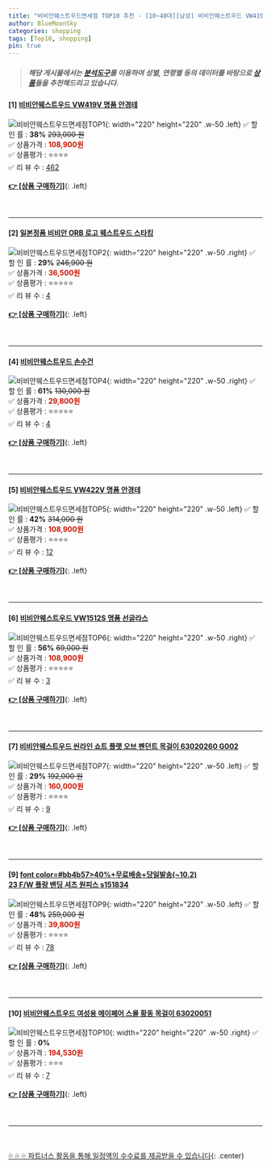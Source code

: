```yaml
---
title: "비비안웨스트우드면세점 TOP10 추천 - [10~40대][남성] 비비안웨스트우드 VW419V 명품 안경테"
author: BlueMoonSky
categories: shopping
tags: [Top10, shopping]
pin: true
---
```


> ##### 해당 게시물에서는 [**분석도구**](https://itemscout.io/)를 이용하여 **성별**, **연령별** 등의 데이터를 바탕으로 [**상품**](https://link.coupang.com/a/baae76)들을 추천해드리고 있습니다.

#### [1] [비비안웨스트우드 VW419V 명품 안경테](https://link.coupang.com/re/AFFSDP?lptag=AF5964186&subid=bluemoonsky6999&pageKey=7411422275&traceid=V0-153&itemId=19204217685&vendorItemId=80523099796)
![비비안웨스트우드면세점TOP1](https://thumbnail7.coupangcdn.com/thumbnails/remote/230x230ex/image/vendor_inventory/2d41/5cda9c9d7dfdb7ef649ed5f04911ac10eb7d5b345c5ff0198a3972524546.jpg){: width="220" height="220" .w-50 .left}
✅ 할 인 률 : **38%** ~~<del class="base-price"> 293,000  </del>원~~<br>
✅ 상품가격 : <span style="color:#cb1400"> **108,900원** </span><br>
✅ 상품평가 : ⭐⭐⭐⭐<br>
✅ 리 뷰 수 : [462](https://link.coupang.com/re/AFFSDP?lptag=AF5964186&subid=bluemoonsky6999&pageKey=7411422275&traceid=V0-153&itemId=19204217685&vendorItemId=80523099796)<br>
<br>
[**👉  [상품 구매하기]**](https://link.coupang.com/re/AFFSDP?lptag=AF5964186&subid=bluemoonsky6999&pageKey=7411422275&traceid=V0-153&itemId=19204217685&vendorItemId=80523099796){: .left}
<br>
<br>
<br>

***

#### [2] [일본정품 비비안 ORB 로고 웨스트우드 스타킹](https://link.coupang.com/re/AFFSDP?lptag=AF5964186&subid=bluemoonsky6999&pageKey=6954962945&traceid=V0-153&itemId=16911070961&vendorItemId=83849796601)
![비비안웨스트우드면세점TOP2](https://thumbnail6.coupangcdn.com/thumbnails/remote/230x230ex/image/vendor_inventory/47ca/ffbb9dc253b1936a82f6763922050360c7eaeecde58b3239521c3f03264b.jpg){: width="220" height="220" .w-50 .right}
✅ 할 인 률 : **29%** ~~<del class="base-price"> 246,900  </del>원~~<br>
✅ 상품가격 : <span style="color:#cb1400"> **36,500원** </span><br>
✅ 상품평가 : ⭐⭐⭐⭐⭐<br>
✅ 리 뷰 수 : [4](https://link.coupang.com/re/AFFSDP?lptag=AF5964186&subid=bluemoonsky6999&pageKey=6954962945&traceid=V0-153&itemId=16911070961&vendorItemId=83849796601)<br>
<br>
[**👉  [상품 구매하기]**](https://link.coupang.com/re/AFFSDP?lptag=AF5964186&subid=bluemoonsky6999&pageKey=6954962945&traceid=V0-153&itemId=16911070961&vendorItemId=83849796601){: .left}
<br>
<br>
<br>

***

#### [4] [비비안웨스트우드 손수건](https://link.coupang.com/re/AFFSDP?lptag=AF5964186&subid=bluemoonsky6999&pageKey=7535596627&traceid=V0-153&itemId=19797053858&vendorItemId=5351702163)
![비비안웨스트우드면세점TOP4](https://thumbnail10.coupangcdn.com/thumbnails/remote/230x230ex/image/vendor_inventory/5faa/9520321e9c1cf8cfa9cd12bc83106373ece9d0bf6816995b58336b77756e.jpg){: width="220" height="220" .w-50 .right}
✅ 할 인 률 : **61%** ~~<del class="base-price"> 130,000  </del>원~~<br>
✅ 상품가격 : <span style="color:#cb1400"> **29,800원** </span><br>
✅ 상품평가 : ⭐⭐⭐⭐⭐<br>
✅ 리 뷰 수 : [4](https://link.coupang.com/re/AFFSDP?lptag=AF5964186&subid=bluemoonsky6999&pageKey=7535596627&traceid=V0-153&itemId=19797053858&vendorItemId=5351702163)<br>
<br>
[**👉  [상품 구매하기]**](https://link.coupang.com/re/AFFSDP?lptag=AF5964186&subid=bluemoonsky6999&pageKey=7535596627&traceid=V0-153&itemId=19797053858&vendorItemId=5351702163){: .left}
<br>
<br>
<br>

***

#### [5] [비비안웨스트우드 VW422V 명품 안경테](https://link.coupang.com/re/AFFSDP?lptag=AF5964186&subid=bluemoonsky6999&pageKey=7411419689&traceid=V0-153&itemId=19204208651&vendorItemId=80523100555)
![비비안웨스트우드면세점TOP5](https://thumbnail9.coupangcdn.com/thumbnails/remote/230x230ex/image/vendor_inventory/f86f/0af29959097c730ce166818dc34f857ff3307774268180cc22bcfe114ba6.jpg){: width="220" height="220" .w-50 .left}
✅ 할 인 률 : **42%** ~~<del class="base-price"> 314,000  </del>원~~<br>
✅ 상품가격 : <span style="color:#cb1400"> **108,900원** </span><br>
✅ 상품평가 : ⭐⭐⭐⭐<br>
✅ 리 뷰 수 : [12](https://link.coupang.com/re/AFFSDP?lptag=AF5964186&subid=bluemoonsky6999&pageKey=7411419689&traceid=V0-153&itemId=19204208651&vendorItemId=80523100555)<br>
<br>
[**👉  [상품 구매하기]**](https://link.coupang.com/re/AFFSDP?lptag=AF5964186&subid=bluemoonsky6999&pageKey=7411419689&traceid=V0-153&itemId=19204208651&vendorItemId=80523100555){: .left}
<br>
<br>
<br>

***

#### [6] [비비안웨스트우드 VW1512S 명품 선글라스](https://link.coupang.com/re/AFFSDP?lptag=AF5964186&subid=bluemoonsky6999&pageKey=7411440749&traceid=V0-153&itemId=19204300433&vendorItemId=79996382511)
![비비안웨스트우드면세점TOP6](https://thumbnail8.coupangcdn.com/thumbnails/remote/230x230ex/image/vendor_inventory/b763/3a01e81878638aadeb0206b57b21037cb3362601388849711ef7117257f0.jpg){: width="220" height="220" .w-50 .right}
✅ 할 인 률 : **56%** ~~<del class="base-price"> 69,000  </del>원~~<br>
✅ 상품가격 : <span style="color:#cb1400"> **108,900원** </span><br>
✅ 상품평가 : ⭐⭐⭐⭐⭐<br>
✅ 리 뷰 수 : [3](https://link.coupang.com/re/AFFSDP?lptag=AF5964186&subid=bluemoonsky6999&pageKey=7411440749&traceid=V0-153&itemId=19204300433&vendorItemId=79996382511)<br>
<br>
[**👉  [상품 구매하기]**](https://link.coupang.com/re/AFFSDP?lptag=AF5964186&subid=bluemoonsky6999&pageKey=7411440749&traceid=V0-153&itemId=19204300433&vendorItemId=79996382511){: .left}
<br>
<br>
<br>

***

#### [7] [비비안웨스트우드 씬라인 쇼트 플랫 오브 펜던트 목걸이 63020260 G002](https://link.coupang.com/re/AFFSDP?lptag=AF5964186&subid=bluemoonsky6999&pageKey=6888436849&traceid=V0-153&itemId=16529741903&vendorItemId=86685942279)
![비비안웨스트우드면세점TOP7](https://thumbnail7.coupangcdn.com/thumbnails/remote/230x230ex/image/vendor_inventory/574d/1c52a3a90e29bdcaeadd9f6fd1a0abb43c92c12540846b7dfab48e5bdb89.jpg){: width="220" height="220" .w-50 .left}
✅ 할 인 률 : **29%** ~~<del class="base-price"> 192,000  </del>원~~<br>
✅ 상품가격 : <span style="color:#cb1400"> **160,000원** </span><br>
✅ 상품평가 : ⭐⭐⭐⭐<br>
✅ 리 뷰 수 : [9](https://link.coupang.com/re/AFFSDP?lptag=AF5964186&subid=bluemoonsky6999&pageKey=6888436849&traceid=V0-153&itemId=16529741903&vendorItemId=86685942279)<br>
<br>
[**👉  [상품 구매하기]**](https://link.coupang.com/re/AFFSDP?lptag=AF5964186&subid=bluemoonsky6999&pageKey=6888436849&traceid=V0-153&itemId=16529741903&vendorItemId=86685942279){: .left}
<br>
<br>
<br>

***

#### [9] [font color=#bb4b57><b>40%+무료배송+당일발송(~10.2)</b></font> <br>23 F/W 플랑 밴딩 셔츠 원피스 s151834](https://link.coupang.com/re/AFFSDP?lptag=AF5964186&subid=bluemoonsky6999&pageKey=7615063811&traceid=V0-153&itemId=20176751189&vendorItemId=84980150964)
![비비안웨스트우드면세점TOP9](https://thumbnail6.coupangcdn.com/thumbnails/remote/230x230ex/image/vendor_inventory/cae7/8ec0c3c8b09e1666e19de82d921b9927ba7ba48d3a6e886a05ee9cc2c19a.png){: width="220" height="220" .w-50 .left}
✅ 할 인 률 : **48%** ~~<del class="base-price"> 259,000  </del>원~~<br>
✅ 상품가격 : <span style="color:#cb1400"> **39,800원** </span><br>
✅ 상품평가 : ⭐⭐⭐⭐<br>
✅ 리 뷰 수 : [78](https://link.coupang.com/re/AFFSDP?lptag=AF5964186&subid=bluemoonsky6999&pageKey=7615063811&traceid=V0-153&itemId=20176751189&vendorItemId=84980150964)<br>
<br>
[**👉  [상품 구매하기]**](https://link.coupang.com/re/AFFSDP?lptag=AF5964186&subid=bluemoonsky6999&pageKey=7615063811&traceid=V0-153&itemId=20176751189&vendorItemId=84980150964){: .left}
<br>
<br>
<br>

***

#### [10] [비비안웨스트우드 여성용 메이페어 스몰 황동 목걸이 63020051](https://link.coupang.com/re/AFFSDP?lptag=AF5964186&subid=bluemoonsky6999&pageKey=6565957705&traceid=V0-153&itemId=14719767026&vendorItemId=81960460025)
![비비안웨스트우드면세점TOP10](https://thumbnail7.coupangcdn.com/thumbnails/remote/230x230ex/image/rs_quotation_api/e1u5s3ia/1e87db957f184920a8f477ef6381aa69.jpg){: width="220" height="220" .w-50 .right}
✅ 할 인 률 : **0%** <br>
✅ 상품가격 : <span style="color:#cb1400"> **194,530원** </span><br>
✅ 상품평가 : ⭐⭐⭐<br>
✅ 리 뷰 수 : [7](https://link.coupang.com/re/AFFSDP?lptag=AF5964186&subid=bluemoonsky6999&pageKey=6565957705&traceid=V0-153&itemId=14719767026&vendorItemId=81960460025)<br>
<br>
[**👉  [상품 구매하기]**](https://link.coupang.com/re/AFFSDP?lptag=AF5964186&subid=bluemoonsky6999&pageKey=6565957705&traceid=V0-153&itemId=14719767026&vendorItemId=81960460025){: .left}
<br>
<br>
<br>

***
<br><br>[💦 💦 💦 파트너스 활동을 통해 일정액의 수수료를 제공받을 수 있습니다](https://link.coupang.com/a/baae76){: .center}